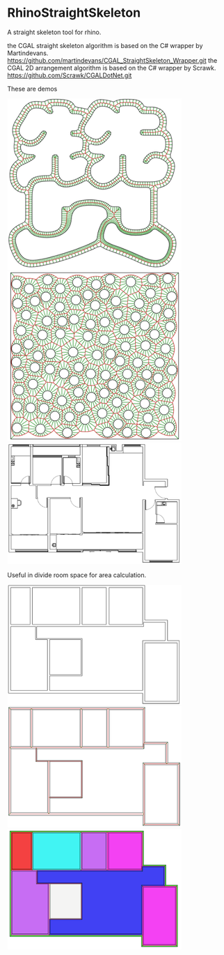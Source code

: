 # RhinoStraightSkeleton
A straight skeleton tool for rhino.

the CGAL straight skeleton algorithm is based on the C# wrapper by Martindevans.
https://github.com/martindevans/CGAL_StraightSkeleton_Wrapper.git
the CGAL 2D arrangement algorithm is based on the C# wrapper by Scrawk.
https://github.com/Scrawk/CGALDotNet.git

<p> These are demos </p>
  <img src="https://github.com/Tanc60/RhinoStraightSkeleton/blob/main/picture/demo1.jpg?raw=true" width="400">
  <img src="https://github.com/Tanc60/RhinoStraightSkeleton/blob/main/picture/demo2.png?raw=true" width="400">
  <img src="https://github.com/Tanc60/RhinoStraightSkeleton/blob/main/picture/demo3.png?raw=true" width="400">
<p> Useful in divide room space for area calculation. </p>
<p>
  <img src="https://github.com/Tanc60/RhinoStraightSkeleton/blob/main/picture/demo4.png?raw=true" width="400">
  <img src="https://github.com/Tanc60/RhinoStraightSkeleton/blob/main/picture/demo6.png?raw=true" width="400">
  <img src="https://github.com/Tanc60/RhinoStraightSkeleton/blob/main/picture/demo5.png?raw=true" width="400">
</p>
